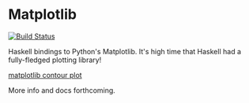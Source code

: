 # Matplotlib

[![Build Status](http://circleci-badges-max.herokuapp.com/img/abarbu/matplotlib-haskell/master?token=468e8942459ca5f34089fb5c29a478ffb6d531af)](https://circleci.com/gh/abarbu/matplotlib-haskell/tree/master)

Haskell bindings to Python's Matplotlib. It's high time that Haskell had a
fully-fledged plotting library!

[matplotlib contour plot](https://github.com/abarbu/matplotlib-haskell/raw/master/img/contour.png)

More info and docs forthcoming.
